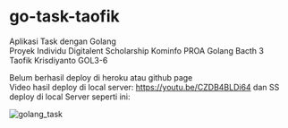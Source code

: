 # go-task-taofik
Aplikasi Task dengan Golang <br>
Proyek Individu Digitalent Scholarship Kominfo PROA Golang Bacth 3 <br>
Taofik Krisdiyanto GOL3-6<br>

Belum berhasil deploy di heroku atau github page <br>
Video hasil deploy di local server:
https://youtu.be/CZDB4BLDi64 dan SS deploy di local Server seperti ini:

![golang_task](https://user-images.githubusercontent.com/47717090/183697094-d8d730d6-bd30-4c9a-aea0-92dad2a704e6.png)
